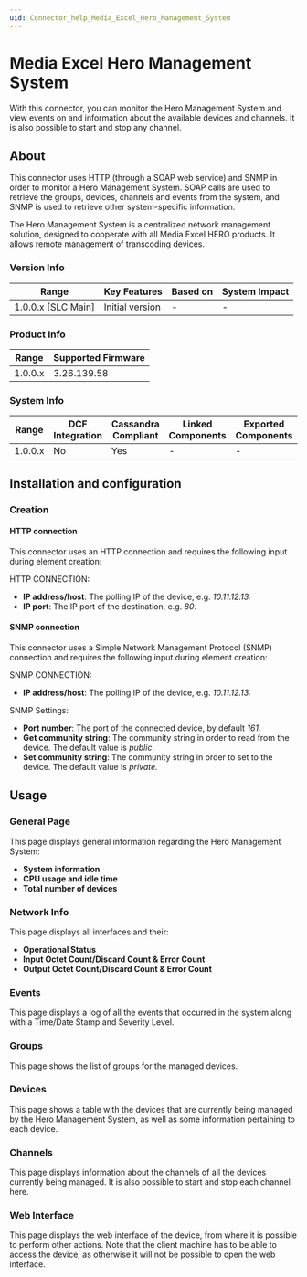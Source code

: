 ```yaml
---
uid: Connector_help_Media_Excel_Hero_Management_System
---
```


# Media Excel Hero Management System

With this connector, you can monitor the Hero Management System and view events on and information about the available devices and channels. It is also possible to start and stop any channel.

## About

This connector uses HTTP (through a SOAP web service) and SNMP in order to monitor a Hero Management System. SOAP calls are used to retrieve the groups, devices, channels and events from the system, and SNMP is used to retrieve other system-specific information.

The Hero Management System is a centralized network management solution, designed to cooperate with all Media Excel HERO products. It allows remote management of transcoding devices.

### Version Info

| Range                | Key Features     | Based on     | System Impact     |
|----------------------|------------------|--------------|-------------------|
| 1.0.0.x [SLC Main]   | Initial version  | -            | -                 |

### Product Info

| Range     | Supported Firmware     |
|-----------|------------------------|
| 1.0.0.x   | 3.26.139.58            |

### System Info

| Range     | DCF Integration     | Cassandra Compliant     | Linked Components     | Exported Components     |
|-----------|---------------------|-------------------------|-----------------------|-------------------------|
| 1.0.0.x   | No                  | Yes                     | -                     | -                       |

## Installation and configuration

### Creation

#### HTTP connection

This connector uses an HTTP connection and requires the following input during element creation:

HTTP CONNECTION:

- **IP address/host**: The polling IP of the device, e.g. *10.11.12.13.*
- **IP port**: The IP port of the destination, e.g. *80*.

#### SNMP connection

This connector uses a Simple Network Management Protocol (SNMP) connection and requires the following input during element creation:

SNMP CONNECTION:

- **IP address/host**: The polling IP of the device, e.g. *10.11.12.13.*

SNMP Settings:

- **Port number**: The port of the connected device, by default *161.*
- **Get community string**: The community string in order to read from the device. The default value is *public*.
- **Set community string**: The community string in order to set to the device. The default value is *private.*

## Usage

### General Page

This page displays general information regarding the Hero Management System:

- **System information**
- **CPU usage and idle time**
- **Total number of devices**

### Network Info

This page displays all interfaces and their:

- **Operational Status**
- **Input Octet Count/Discard Count & Error Count**
- **Output Octet Count/Discard Count & Error Count**

### Events

This page displays a log of all the events that occurred in the system along with a Time/Date Stamp and Severity Level.

### Groups

This page shows the list of groups for the managed devices.

### Devices

This page shows a table with the devices that are currently being managed by the Hero Management System, as well as some information pertaining to each device.

### Channels

This page displays information about the channels of all the devices currently being managed. It is also possible to start and stop each channel here.

### Web Interface

This page displays the web interface of the device, from where it is possible to perform other actions. Note that the client machine has to be able to access the device, as otherwise it will not be possible to open the web interface.
